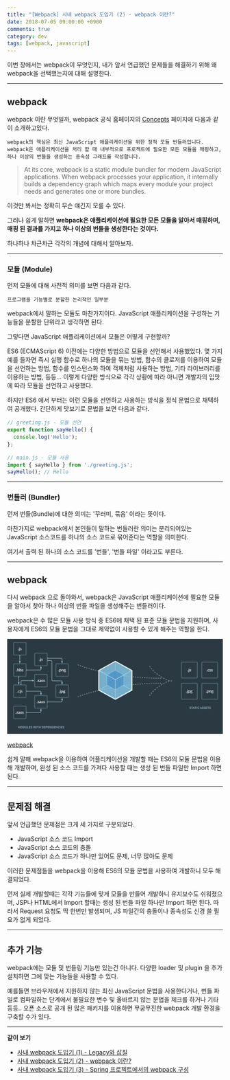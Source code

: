 ```yaml
---
title: "[Webpack] 사내 webpack 도입기 (2) - webpack 이란?"
date: 2018-07-05 09:00:00 +0900
comments: true
category: dev
tags: [webpack, javascript]
---
```


이번 장에서는 webpack이 무엇인지, 내가 앞서 언급했던 문제들을 해결하기 위해 왜 webpack을 선택했는지에 대해 설명한다.

---

## webpack
webpack 이란 무엇일까, webpack 공식 홈페이지의 [Concepts](https://webpack.js.org/concepts/) 페이지에 다음과 같이 소개하고있다.

```
webpack의 핵심은 최신 JavaScript 애플리케이션을 위한 정적 모듈 번들러입니다.
webpack은 애플리케이션을 처리 할 때 내부적으로 프로젝트에 필요한 모든 모듈을 매핑하고,
하나 이상의 번들을 생성하는 종속성 그래프를 작성합니다.
```
> At its core, webpack is a static module bundler for modern JavaScript applications. When webpack processes your application, it internally builds a dependency graph which maps every module your project needs and generates one or more bundles.

이것만 봐서는 정확히 무슨 얘긴지 모를 수 있다.

그러나 쉽게 말하면 **webpack은 애플리케이션에 필요한 모든 모듈을 알아서 매핑하며, 매핑 된 결과를 가지고 하나 이상의 번들을 생성한다는 것이다.**

하나하나 차근차근 각각의 개념에 대해서 알아보자.

---

### 모듈 (Module)
먼저 모듈에 대해 사전적 의미를 보면 다음과 같다.

```
프로그램을 기능별로 분할한 논리적인 일부분
```

webpack에서 말하는 모듈도 마찬가지이다. JavaScript 애플리케이션을 구성하는 기능들을 분할한 단위라고 생각하면 된다.

그렇다면 JavaScript 애플리케이션에서 모듈은 어떻게 구현할까?

ES6 (ECMAScript 6) 이전에는 다양한 방법으로 모듈을 선언해서 사용했었다.
몇 가지 예를 들자면 즉시 실행 함수로 하나의 모듈을 묶는 방법, 함수의 클로저를 이용하여 모듈을 선언하는 방법, 함수를 인스턴스화 하여 객체처럼 사용하는 방법,
기타 라이브러리를 이용하는 방법, 등등...
이렇게 다양한 방식으로 각각 상황에 따라 아니면 개발자의 입맛에 따라 모듈을 선언하고 사용했다.

하지만 ES6 에서 부터는 이런 모듈을 선언하고 사용하는 방식을 정식 문법으로 채택하여 공개했다.
간단하게 맛보기로 문법을 보면 다음과 같다.

```js
// greeting.js - 모듈 선언
export function sayHello() {
  console.log('Hello');
};
```

```js
// main.js - 모듈 사용
import { sayHello } from './greeting.js';
sayHello(); // Hello
```

---

### 번들러 (Bundler)
먼저 번들(Bundle)에 대한 의미는 '꾸러미, 묶음' 이라는 뜻이다.

마찬가지로 webpack에서 본인들이 말하는 번들러란 의미는 분리되어있는 JavaScript 소스코드를 하나의 소스 코드로 묶어준다는 역할을 의미한다.

여기서 출력 된 하나의 소스 코드를 '번들', '번들 파일' 이라고도 부른다.

---

## webpack
다시 webpack 으로 돌아와서, webpack은 JavaScript 애플리케이션에 필요한 모듈을 알아서 찾아 하나 이상의 번들 파일을 생성해주는 번들러이다.

webpack은 수 많은 모듈 사용 방식 중 ES6에 채택 된 표준 모듈 문법을 지원하며, 사용자에게 ES6의 모듈 문법을 그대로 제약없이 사용할 수 있게 해주는 역할을 한다.

<img class="radius shadow" src="/dev/22/webpack-desc.png"/>

<p class="center desc"><a href="https://webpack.js.org/">webpack</a></p>

쉽게 말해 webpack을 이용하여 어플리케이션을 개발할 때는 ES6의 모듈 문법을 이용해 개발하며,
완성 된 소스 코드를 가져다 사용할 때는 생성 된 번들 파일만 Import 하면 된다.

---

## 문제점 해결
앞서 언급했던 문제점은 크게 세 가지로 구분되었다.
* JavaScript 소스 코드 Import
* JavaScript 소스 코드의 충돌
* JavaScript 소스 코드가 하나만 있어도 문제, 너무 많아도 문제

이러한 문제점들을 webpack을 이용해 ES6의 모듈 문법을 사용하여 개발하니 모두 해결되었다.

먼저 실제 개발할때는 각각 기능들에 맞게 모듈을 만들어 개발하니 유지보수도 쉬워졌으며,
JSP나 HTML에서 Import 할때는 생성 된 번들 파일 하나만 Import 하면 된다.
따라서 Request 요청도 딱 한번만 발생되며, JS 파일간의 충돌이나 종속성도 신경 쓸 필요가 없게 되었다.

---

## 추가 기능
webpack에는 모듈 및 번들링 기능만 있는건 아니다.
다양한 loader 및 plugin 을 추가 설치하면 그에 맞는 기능들을 사용할 수 있다.

예를들면 브라우저에서 지원하지 않는 최신 JavaScript 문법을 사용한다거나,
번들 파일로 컴파일하는 단계에서 불필요한 변수 및 올바르지 않는 문법을 체크를 하거나
기타 등등.. 오픈 소스로 공개 된 많은 패키지를 이용하면 무궁무진한 webpack 개발 환경을 구축할 수가 있다.

---

**같이 보기**
* [사내 webpack 도입기 (1) - Legacy와 삽질](/dev/21)
* [사내 webpack 도입기 (2) - webpack 이란?](/dev/22)
* [사내 webpack 도입기 (3) - Spring 프로젝트에서의 webpack 구성](/dev/27)
